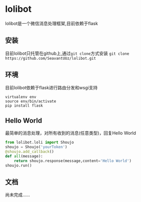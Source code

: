 lolibot
=======

lolibot是一个微信消息处理框架,目前依赖于flask

安装
------
目前lolibot只托管在github上,通过`git clone`方式安装
`git clone https://github.com/SeavantUUz/lolibot.git`

环境
------
目前lolibot依赖于flask进行路由分发和wsgi支持
```
virtualenv env
source env/bin/activate
pip install flask
```

Hello World
-------
最简单的消息处理，对所有收到的消息(任意类型)，回复Hello World
```python
from lolibot.loli import Shoujo
shoujo = Shoujo('yourToken')
@shoujo.add_callback()
def all(message):
    return shoujo.response(message,content='Hello World')
shoujo.run()
```

文档
------
尚未完成……
